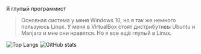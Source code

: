 Я глупый программист

> Основная система у меня Windows 10, но я так же немного пользуюсь Linux. У меня в VirtualBox стоят дистрибутивы Ubuntu и Manjaro и мне они нравятся. Но я все ещё глупый в Linux.

![Top Langs](https://github-readme-stats.vercel.app/api/top-langs/?username=tailogs&theme=dracula&hide_border=true) ![GitHub stats](https://github-readme-stats.vercel.app/api?username=tailogs&show_icons=true&theme=dracula&hide_border=true) 
